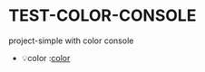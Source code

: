# TEST-COLOR-CONSOLE
project-simple with color console

- 💡color :[color](https://github.com/Marak/colors.js)

